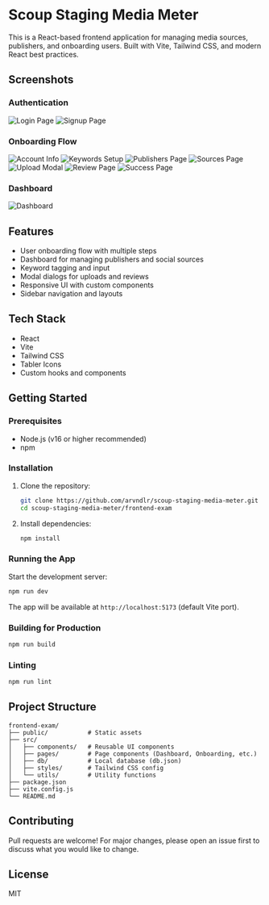 # Scoup Staging Media Meter

This is a React-based frontend application for managing media sources, publishers, and onboarding users. Built with Vite, Tailwind CSS, and modern React best practices.

## Screenshots

### Authentication

![Login Page](src/assets/scoup/login.png)
![Signup Page](src/assets/scoup/signup.png)

### Onboarding Flow

![Account Info](src/assets/scoup/account-info.png)
![Keywords Setup](src/assets/scoup/keywords.png)
![Publishers Page](src/assets/scoup/publisherspage.png)
![Sources Page](src/assets/scoup/sourcepage.png)
![Upload Modal](src/assets/scoup/upload.png)
![Review Page](src/assets/scoup/review.png)
![Success Page](src/assets/scoup/success.png)

### Dashboard

![Dashboard](src/assets/scoup/dashboard.png)

## Features

- User onboarding flow with multiple steps
- Dashboard for managing publishers and social sources
- Keyword tagging and input
- Modal dialogs for uploads and reviews
- Responsive UI with custom components
- Sidebar navigation and layouts

## Tech Stack

- React
- Vite
- Tailwind CSS
- Tabler Icons
- Custom hooks and components

## Getting Started

### Prerequisites

- Node.js (v16 or higher recommended)
- npm

### Installation

1. Clone the repository:
   ```sh
   git clone https://github.com/arvndlr/scoup-staging-media-meter.git
   cd scoup-staging-media-meter/frontend-exam
   ```
2. Install dependencies:
   ```sh
   npm install
   ```

### Running the App

Start the development server:

```sh
npm run dev
```

The app will be available at `http://localhost:5173` (default Vite port).

### Building for Production

```sh
npm run build
```

### Linting

```sh
npm run lint
```

## Project Structure

```
frontend-exam/
├── public/           # Static assets
├── src/
│   ├── components/   # Reusable UI components
│   ├── pages/        # Page components (Dashboard, Onboarding, etc.)
│   ├── db/           # Local database (db.json)
│   ├── styles/       # Tailwind CSS config
│   └── utils/        # Utility functions
├── package.json
├── vite.config.js
└── README.md
```

## Contributing

Pull requests are welcome! For major changes, please open an issue first to discuss what you would like to change.

## License

MIT
